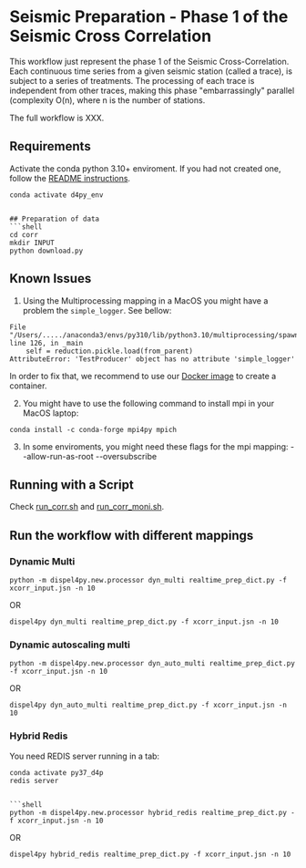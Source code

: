 # Seismic Preparation - Phase 1 of the Seismic Cross Correlation 

This workflow just represent the phase 1 of the Seismic Cross-Correlation. Each continuous time series from a given seismic station (called a trace), is subject to a series of treatments. The processing of each trace is independent from other traces, making this phase "embarrassingly" parallel (complexity O(n), where n is the number of stations. 

The full workflow is XXX. 


## Requirements


Activate the conda python 3.10+ enviroment. If you had not created one, follow the [README instructions](https://github.com/StreamingFlow/d4py/tree/main).

```
conda activate d4py_env
```
```

## Preparation of data
```shell
cd corr
mkdir INPUT
python download.py
```

## Known Issues

1. Using the Multiprocessing mapping in a MacOS you might have a problem the `simple_logger`. See bellow:

```
File "/Users/...../anaconda3/envs/py310/lib/python3.10/multiprocessing/spawn.py", line 126, in _main
    self = reduction.pickle.load(from_parent)
AttributeError: 'TestProducer' object has no attribute 'simple_logger'
```

In order to fix that, we recommend to use our [Docker image](https://github.com/StreamingFlow/d4py/tree/main) to create a container.

2. You might have to use the following command to install mpi in your MacOS laptop:
```
conda install -c conda-forge mpi4py mpich
```
3. In some enviroments, you might need these flags for the mpi mapping: --allow-run-as-root --oversubscribe

## Running with a Script

Check [run_corr.sh](./run_corr.sh) and [run_corr_moni.sh](./run_corr_moni.sh).

## Run the workflow with different mappings

### Dynamic Multi
```shell
python -m dispel4py.new.processor dyn_multi realtime_prep_dict.py -f xcorr_input.jsn -n 10
```
OR

```shell
dispel4py dyn_multi realtime_prep_dict.py -f xcorr_input.jsn -n 10 
```


### Dynamic autoscaling multi
```shell
python -m dispel4py.new.processor dyn_auto_multi realtime_prep_dict.py -f xcorr_input.jsn -n 10
```
OR

```shell
dispel4py dyn_auto_multi realtime_prep_dict.py -f xcorr_input.jsn -n 10 
```

### Hybrid Redis

You need REDIS server running in a tab:

```shell
conda activate py37_d4p
redis server


```shell
python -m dispel4py.new.processor hybrid_redis realtime_prep_dict.py -f xcorr_input.jsn -n 10
```

OR
```
dispel4py hybrid_redis realtime_prep_dict.py -f xcorr_input.jsn -n 10
```
